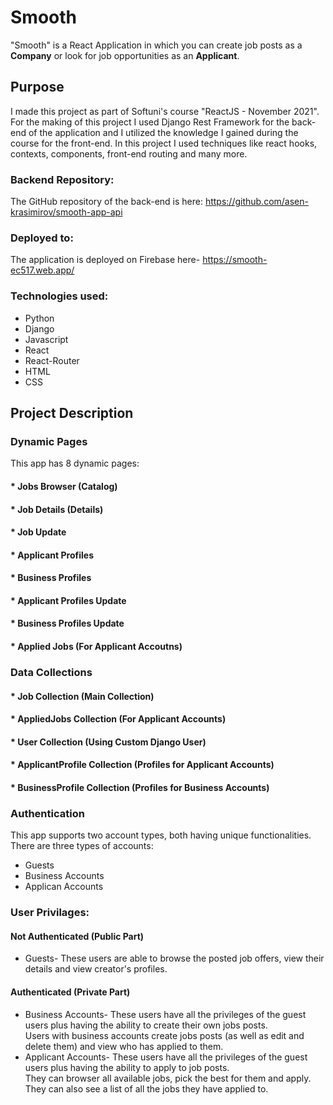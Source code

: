 # Smooth
"Smooth" is a React Application in which you can create job posts as a <b>Company</b> or look for job opportunities as an <b>Applicant</b>.

## Purpose
I made this project as part of Softuni's course "ReactJS - November 2021". For the making of this project I used Django Rest Framework for the back-end of the application and I utilized the knowledge I gained during the course for the front-end. In this project I used techniques like react hooks, contexts, components, front-end routing and many more.

### Backend Repository:
The GitHub repository of the back-end is here: https://github.com/asen-krasimirov/smooth-app-api

### Deployed to:
The application is deployed on Firebase here- https://smooth-ec517.web.app/

### Technologies used:
* Python 
* Django
* Javascript
* React
* React-Router
* HTML
* CSS

## Project Description
### Dynamic Pages
This app has 8 dynamic pages:
#### * Jobs Browser (Catalog)
#### * Job Details (Details)
#### * Job Update
#### * Applicant Profiles
#### * Business Profiles
#### * Applicant Profiles Update
#### * Business Profiles Update
#### * Applied Jobs (For Applicant Accoutns)

### Data Collections
#### * Job Collection (Main Collection)
#### * AppliedJobs Collection (For Applicant Accounts)
#### * User Collection (Using Custom Django User)
#### * ApplicantProfile Collection (Profiles for Applicant Accounts)
#### * BusinessProfile Collection (Profiles for Business Accounts)

### Authentication
This app supports two account types, both having unique functionalities.
There are three types of accounts:
* Guests
* Business Accounts
* Applican Accounts

### User Privilages:
#### Not Authenticated (Public Part)
* Guests- These users are able to browse the posted job offers, view their details and view creator's profiles.
#### Authenticated (Private Part)
* Business Accounts- These users have all the privileges of the guest users plus having the ability to create their own jobs posts.<br>
Users with business accounts create jobs posts (as well as edit and delete them) and view who has applied to them.
* Applicant Accounts- These users have all the privileges of the guest users plus having the ability to apply to job posts.<br>
They can browser all available jobs, pick the best for them and apply. They can also see a list of all the jobs they have applied to.
